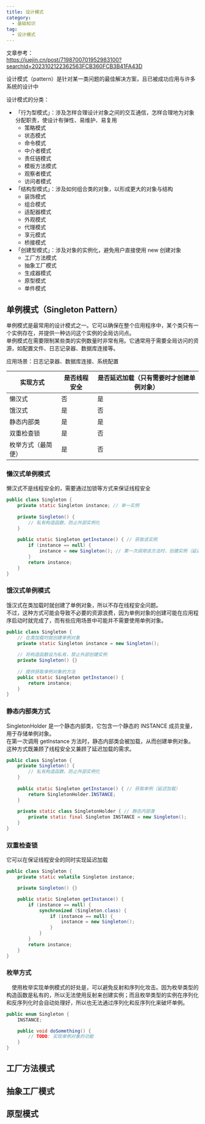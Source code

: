 ```yaml
---
title: 设计模式
category: 
  - 基础知识
tag:
  - 设计模式
---
```



文章参考：  
https://juejin.cn/post/7198700701952983100?searchId=2023102122362563FCB360FCB3B41FA43D

设计模式（pattern）是针对某一类问题的最佳解决方案，且已被成功应用与许多系统的设计中  

设计模式的分类：
- 「行为型模式」：涉及怎样合理设计对象之间的交互通信，怎样合理地为对象分配职责，使设计有弹性、易维护、易复用
  - 策略模式
  - 状态模式
  - 命令模式
  - 中介者模式
  - 责任链模式
  - 模板方法模式
  - 观察者模式
  - 访问者模式
- 「结构型模式」：涉及如何组合类的对象，以形成更大的对象与结构
  - 装饰模式
  - 组合模式
  - 适配器模式
  - 外观模式
  - 代理模式
  - 享元模式
  - 桥接模式
- 「创建型模式」：涉及对象的实例化，避免用户直接使用 new 创建对象
  - 工厂方法模式
  - 抽象工厂模式
  - 生成器模式
  - 原型模式
  - 单件模式


## 单例模式（Singleton Pattern）
单例模式是最常用的设计模式之一。它可以确保在整个应用程序中，某个类只有一个实例存在，并提供一种访问这个实例的全局访问点。  
单例模式在需要限制某些类的实例数量时非常有用。它通常用于需要全局访问的资源，如配置文件、日志记录器、数据库连接等。

应用场景：日志记录器、数据库连接、系统配置

| 实现方式 | 是否线程安全 | 是否延迟加载（只有需要时才创建单例对象） |
|-|-|-|
| 懒汉式 | 否 | 是 |
| 饿汉式 | 是 | 否 |
| 静态内部类 | 是 | 是 |
| 双重检查锁 | 是 | 否 |
| 枚举方式（最简便） | 是 | 否 |
### 懒汉式单例模式

懒汉式不是线程安全的，需要通过加锁等方式来保证线程安全

```java
public class Singleton {
    private static Singleton instance; // 单一实例
    
    private Singleton() {
        // 私有构造函数，防止外部实例化
    }
    
    public static Singleton getInstance() { // 获取该实例
        if (instance == null) {
            instance = new Singleton(); // 第一次调用该方法时，创建实例（延迟加载）
        }
        return instance;
    }
}
```

### 饿汉式单例模式

饿汉式在类加载时就创建了单例对象，所以不存在线程安全问题。  
不过，这种方式可能会导致不必要的资源浪费，因为单例对象的创建可能在应用程序启动时就完成了，而有些应用场景中可能并不需要使用单例对象。

```java
public class Singleton {
    // 在类加载时就创建单例对象
    private static Singleton instance = new Singleton();
    
    // 将构造函数设为私有，禁止外部创建实例
    private Singleton() {}
    
    // 提供获取单例对象的方法
    public static Singleton getInstance() {
        return instance;
    }
}
```

### 静态内部类方式
SingletonHolder 是一个静态内部类，它包含一个静态的 INSTANCE 成员变量，用于存储单例对象。  
在第一次调用 getInstance 方法时，静态内部类会被加载，从而创建单例对象。这种方式既兼顾了线程安全又兼顾了延迟加载的需求。

```java
public class Singleton {
    private Singleton() {
        // 私有构造函数，防止外部实例化
    }
    
    public static Singleton getInstance() { // 获取单例（延迟加载）
        return SingletonHolder.INSTANCE;
    }
    
    private static class SingletonHolder { // 静态内部类
        private static final Singleton INSTANCE = new Singleton(); 
    }
}
```

### 双重检查锁

它可以在保证线程安全的同时实现延迟加载

```java
public class Singleton {
    private static volatile Singleton instance;

    private Singleton() {}

    public static Singleton getInstance() {
        if (instance == null) {
            synchronized (Singleton.class) {
                if (instance == null) {
                    instance = new Singleton();
                }
            }
        }
        return instance;
    }
}
```

### 枚举方式
 使用枚举实现单例模式的好处是，可以避免反射和序列化攻击。因为枚举类型的构造函数是私有的，所以无法使用反射来创建实例；而且枚举类型的实例在序列化和反序列化时会自动处理好，所以也无法通过序列化和反序列化来破坏单例。
```java
public enum Singleton {
    INSTANCE;

    public void doSomething() {
        // TODO: 实现单例对象的功能
    }
}
```


## 工厂方法模式

## 抽象工厂模式

## 原型模式